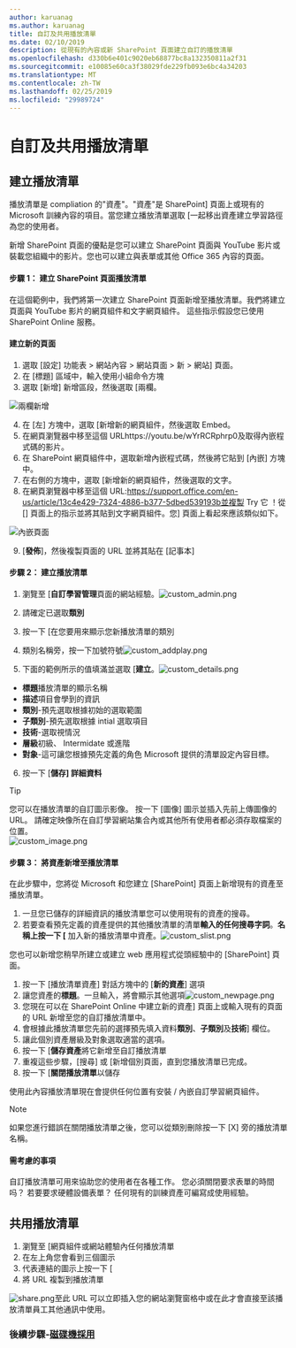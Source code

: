 ```yaml
---
author: karuanag
ms.author: karuanag
title: 自訂及共用播放清單
ms.date: 02/10/2019
description: 從現有的內容或新 SharePoint 頁面建立自訂的播放清單
ms.openlocfilehash: d330b6e401c9020eb68877bc8a132350811a2f31
ms.sourcegitcommit: e10085e60ca3f38029fde229fb093e6bc4a34203
ms.translationtype: MT
ms.contentlocale: zh-TW
ms.lasthandoff: 02/25/2019
ms.locfileid: "29989724"
---
```

# <a name="customize-and-share-playlists"></a>自訂及共用播放清單

## <a name="create-a-playlist"></a>建立播放清單

播放清單是 compliation 的"資產"。"資產"是 SharePoint] 頁面上或現有的 Microsoft 訓練內容的項目。當您建立播放清單選取 [一起移出資產建立學習路徑為您的使用者。  

新增 SharePoint 頁面的優點是您可以建立 SharePoint 頁面與 YouTube 影片或裝載您組織中的影片。您也可以建立與表單或其他 Office 365 內容的頁面。  

#### <a name="step-1-create-a-sharepoint-page-for-your-playlist"></a>步驟 1： 建立 SharePoint 頁面播放清單
在這個範例中，我們將第一次建立 SharePoint 頁面新增至播放清單。我們將建立頁面與 YouTube 影片的網頁組件和文字網頁組件。 這些指示假設您已使用 SharePoint Online 服務。 

#### <a name="create-a-new-page"></a>建立新的頁面
1.  選取 [設定] 功能表 > 網站內容 > 網站頁面 > 新 > 網站] 頁面。
2.  在 [標題] 區域中，輸入使用小組命令方塊
3.  選取 [新增] 新增區段，然後選取 [兩欄。

![兩欄新增](media/clo365addtwocolumn.png)

4.  在 [左] 方塊中，選取 [新增新的網頁組件，然後選取 Embed。 
5.  在網頁瀏覽器中移至這個 URLhttps://youtu.be/wYrRCRphrp0及取得內嵌程式碼的影片。 
6.  在 SharePoint 網頁組件中，選取新增內嵌程式碼，然後將它貼到 [內嵌] 方塊中。 
7.  在右側的方塊中，選取 [新增新的網頁組件，然後選取的文字。 
8.  在網頁瀏覽器中移至這個 URL:https://support.office.com/en-us/article/13c4e429-7324-4886-b377-5dbed539193b並複製 Try 它 ！從 [] 頁面上的指示並將其貼到文字網頁組件。您] 頁面上看起來應該類似如下。 

![內嵌頁面](media/clo365teamscommandbox.png)

9.  [**發佈**]，然後複製頁面的 URL 並將其貼在 [記事本]

#### <a name="step-2-create-the-playlist"></a>步驟 2： 建立播放清單

1. 瀏覽至 [**自訂學習管理**頁面的網站經驗。![custom_admin.png](media/custom_admin.png)
1. 請確定已選取**類別** 
1. 按一下 [在您要用來顯示您新播放清單的類別
1. 類別名稱旁，按一下加號符號![custom_addplay.png](media/custom_addplay.png)

1. 下面的範例所示的值填滿並選取 [**建立**。![custom_details.png](media/custom_details.png)
- **標題**播放清單的顯示名稱
- **描述**項目會學到的資訊
- **類別**-預先選取根據初始的選取範圍
- **子類別**-預先選取根據 intial 選取項目
- **技術**-選取視情況
- **層級**初級、 Intermidate 或進階
- **對象**-這可讓您根據預先定義的角色 Microsoft 提供的清單設定內容目標。

6. 按一下 [**儲存] 詳細資料**

> [!TIP]
> 您可以在播放清單的自訂圖示影像。 按一下 [圖像] 圖示並插入先前上傳圖像的 URL。 請確定映像所在自訂學習網站集合內或其他所有使用者都必須存取檔案的位置。  
![custom_image.png](media/custom_image.png)

#### <a name="step-3-add-assets-to-the-playlist"></a>步驟 3： 將資產新增至播放清單
在此步驟中，您將從 Microsoft 和您建立 [SharePoint] 頁面上新增現有的資產至播放清單。 

1. 一旦您已儲存的詳細資訊的播放清單您可以使用現有的資產的搜尋。
1. 若要查看預先定義的資產提供的其他播放清單的清單**輸入的任何搜尋字詞**。**名稱上按一下 [** 加入新的播放清單中資產。![custom_slist.png](media/custom_slist.png)

您也可以新增您稍早所建立或建立 web 應用程式從頭經驗中的 [SharePoint] 頁面。

1. 按一下 [播放清單資產] 對話方塊中的 [**新的資產**] 選項
1. 讓您資產的**標題**。一旦輸入，將會顯示其他選項![custom_newpage.png](media/custom_newpage.png)
1. 您現在可以在 SharePoint Online 中建立新的資產] 頁面上或輸入現有的頁面的 URL 新增至您的自訂播放清單中。 
1. 會根據此播放清單您先前的選擇預先填入資料**類別**、**子類別**及**技術**] 欄位。
1. 讓此個別資產層級及對象選取適當的選項。  
1. 按一下 [**儲存資產**將它新增至自訂播放清單
1. 重複這些步驟，[搜尋] 或 [新增個別頁面，直到您播放清單已完成。 
1. 按一下 [**關閉播放清單**以儲存

使用此內容播放清單現在會提供任何位置有安裝 / 內嵌自訂學習網頁組件。 

> [!NOTE]
> 如果您進行錯誤在關閉播放清單之後，您可以從類別刪除按一下 [X] 旁的播放清單名稱。  

#### <a name="things-to-think-about"></a>需考慮的事項

自訂播放清單可用來協助您的使用者在各種工作。 您必須關閉要求表單的時間吗？ 若要要求硬體設備表單？ 任何現有的訓練資產可編寫成使用經驗。  

## <a name="share-playlists"></a>共用播放清單

1. 瀏覽至 [網頁組件或網站體驗內任何播放清單
1. 在左上角您會看到三個圖示
1. 代表連結的圖示上按一下 [
1. 將 URL 複製到播放清單

![share.png](media/share.png)至此 URL 可以立即插入您的網站瀏覽窗格中或在此才會直接至該播放清單員工其他通訊中使用。 

### <a name="next-steps---drive-adoptiondriveadoptionmd"></a>後續步驟-[磁碟機採用](driveadoption.md)
